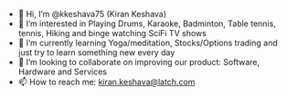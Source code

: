 - 👋 Hi, I’m @kkeshava75 (Kiran Keshava)
- 👀 I’m interested in Playing Drums, Karaoke, Badminton, Table tennis, tennis, Hiking and binge watching SciFi TV shows
- 🌱 I’m currently learning Yoga/meditation, Stocks/Options trading and just try to learn something new every day
- 💞️ I’m looking to collaborate on improving our product: Software, Hardware and Services
- 📫 How to reach me: kiran.keshava@latch.com

<!---
kkeshava75/kkeshava75 is a ✨ special ✨ repository because its `README.md` (this file) appears on your GitHub profile.
You can click the Preview link to take a look at your changes.
--->
